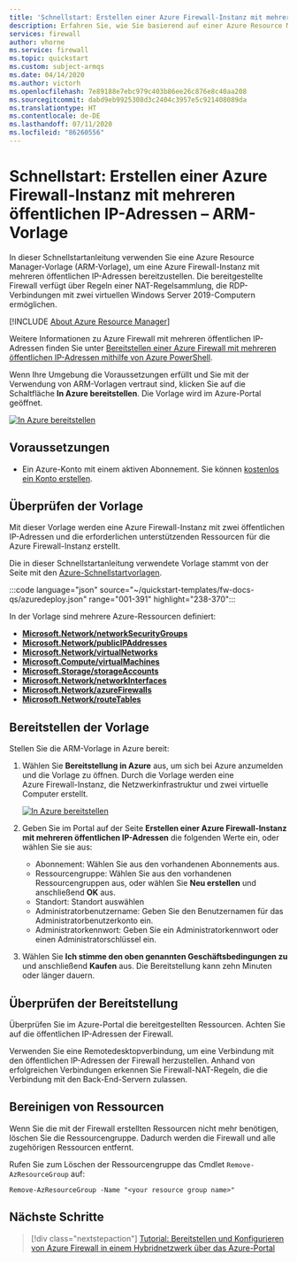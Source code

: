 ```yaml
---
title: 'Schnellstart: Erstellen einer Azure Firewall-Instanz mit mehreren öffentlichen IP-Adressen – Resource Manager-Vorlage'
description: Erfahren Sie, wie Sie basierend auf einer Azure Resource Manager-Vorlage (ARM-Vorlage) eine Azure Firewall-Instanz mit mehreren öffentlichen IP-Adressen erstellen.
services: firewall
author: vhorne
ms.service: firewall
ms.topic: quickstart
ms.custom: subject-armqs
ms.date: 04/14/2020
ms.author: victorh
ms.openlocfilehash: 7e89188e7ebc979c403b86ee26c876e8c40aa208
ms.sourcegitcommit: dabd9eb9925308d3c2404c3957e5c921408089da
ms.translationtype: HT
ms.contentlocale: de-DE
ms.lasthandoff: 07/11/2020
ms.locfileid: "86260556"
---
```

# <a name="quickstart-create-an-azure-firewall-with-multiple-public-ip-addresses---arm-template"></a>Schnellstart: Erstellen einer Azure Firewall-Instanz mit mehreren öffentlichen IP-Adressen – ARM-Vorlage

In dieser Schnellstartanleitung verwenden Sie eine Azure Resource Manager-Vorlage (ARM-Vorlage), um eine Azure Firewall-Instanz mit mehreren öffentlichen IP-Adressen bereitzustellen. Die bereitgestellte Firewall verfügt über Regeln einer NAT-Regelsammlung, die RDP-Verbindungen mit zwei virtuellen Windows Server 2019-Computern ermöglichen.

[!INCLUDE [About Azure Resource Manager](../../includes/resource-manager-quickstart-introduction.md)]

Weitere Informationen zu Azure Firewall mit mehreren öffentlichen IP-Adressen finden Sie unter [Bereitstellen einer Azure Firewall mit mehreren öffentlichen IP-Adressen mithilfe von Azure PowerShell](deploy-multi-public-ip-powershell.md).

Wenn Ihre Umgebung die Voraussetzungen erfüllt und Sie mit der Verwendung von ARM-Vorlagen vertraut sind, klicken Sie auf die Schaltfläche **In Azure bereitstellen**. Die Vorlage wird im Azure-Portal geöffnet.

[![In Azure bereitstellen](../media/template-deployments/deploy-to-azure.svg)](https://portal.azure.com/#create/Microsoft.Template/uri/https%3A%2F%2Fraw.githubusercontent.com%2FAzure%2Fazure-quickstart-templates%2Fmaster%2Ffw-docs-qs%2Fazuredeploy.json)

## <a name="prerequisites"></a>Voraussetzungen

- Ein Azure-Konto mit einem aktiven Abonnement. Sie können [kostenlos ein Konto erstellen](https://azure.microsoft.com/free/?WT.mc_id=A261C142F).

## <a name="review-the-template"></a>Überprüfen der Vorlage

Mit dieser Vorlage werden eine Azure Firewall-Instanz mit zwei öffentlichen IP-Adressen und die erforderlichen unterstützenden Ressourcen für die Azure Firewall-Instanz erstellt.

Die in dieser Schnellstartanleitung verwendete Vorlage stammt von der Seite mit den [Azure-Schnellstartvorlagen](https://azure.microsoft.com/resources/templates/fw-docs-qs).

:::code language="json" source="~/quickstart-templates/fw-docs-qs/azuredeploy.json" range="001-391" highlight="238-370":::

In der Vorlage sind mehrere Azure-Ressourcen definiert:

- [**Microsoft.Network/networkSecurityGroups**](/azure/templates/microsoft.network/networksecuritygroups)
- [**Microsoft.Network/publicIPAddresses**](/azure/templates/microsoft.network/publicipaddresses)
- [**Microsoft.Network/virtualNetworks**](/azure/templates/microsoft.network/virtualnetworks)
- [**Microsoft.Compute/virtualMachines**](/azure/templates/microsoft.compute/virtualmachines)
- [**Microsoft.Storage/storageAccounts**](/azure/templates/microsoft.storage/storageAccounts)
- [**Microsoft.Network/networkInterfaces**](/azure/templates/microsoft.network/networkinterfaces)
- [**Microsoft.Network/azureFirewalls**](/azure/templates/microsoft.network/azureFirewalls)
- [**Microsoft.Network/routeTables**](/azure/templates/microsoft.network/routeTables)

## <a name="deploy-the-template"></a>Bereitstellen der Vorlage

Stellen Sie die ARM-Vorlage in Azure bereit:

1. Wählen Sie **Bereitstellung in Azure** aus, um sich bei Azure anzumelden und die Vorlage zu öffnen. Durch die Vorlage werden eine Azure Firewall-Instanz, die Netzwerkinfrastruktur und zwei virtuelle Computer erstellt.

   [![In Azure bereitstellen](../media/template-deployments/deploy-to-azure.svg)](https://portal.azure.com/#create/Microsoft.Template/uri/https%3A%2F%2Fraw.githubusercontent.com%2FAzure%2Fazure-quickstart-templates%2Fmaster%2Ffw-docs-qs%2Fazuredeploy.json)

2. Geben Sie im Portal auf der Seite **Erstellen einer Azure Firewall-Instanz mit mehreren öffentlichen IP-Adressen** die folgenden Werte ein, oder wählen Sie sie aus:
   - Abonnement: Wählen Sie aus den vorhandenen Abonnements aus. 
   - Ressourcengruppe:  Wählen Sie aus den vorhandenen Ressourcengruppen aus, oder wählen Sie **Neu erstellen** und anschließend **OK** aus.
   - Standort: Standort auswählen
   - Administratorbenutzername: Geben Sie den Benutzernamen für das Administratorbenutzerkonto ein. 
   - Administratorkennwort: Geben Sie ein Administratorkennwort oder einen Administratorschlüssel ein.

3. Wählen Sie **Ich stimme den oben genannten Geschäftsbedingungen zu** und anschließend **Kaufen** aus. Die Bereitstellung kann zehn Minuten oder länger dauern.

## <a name="validate-the-deployment"></a>Überprüfen der Bereitstellung

Überprüfen Sie im Azure-Portal die bereitgestellten Ressourcen. Achten Sie auf die öffentlichen IP-Adressen der Firewall.  

Verwenden Sie eine Remotedesktopverbindung, um eine Verbindung mit den öffentlichen IP-Adressen der Firewall herzustellen. Anhand von erfolgreichen Verbindungen erkennen Sie Firewall-NAT-Regeln, die die Verbindung mit den Back-End-Servern zulassen.

## <a name="clean-up-resources"></a>Bereinigen von Ressourcen

Wenn Sie die mit der Firewall erstellten Ressourcen nicht mehr benötigen, löschen Sie die Ressourcengruppe. Dadurch werden die Firewall und alle zugehörigen Ressourcen entfernt.

Rufen Sie zum Löschen der Ressourcengruppe das Cmdlet `Remove-AzResourceGroup` auf:

```azurepowershell-interactive
Remove-AzResourceGroup -Name "<your resource group name>"
```

## <a name="next-steps"></a>Nächste Schritte

> [!div class="nextstepaction"]
> [Tutorial: Bereitstellen und Konfigurieren von Azure Firewall in einem Hybridnetzwerk über das Azure-Portal](tutorial-hybrid-portal.md)
